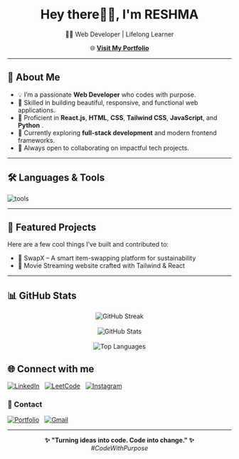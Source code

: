 <h1 align="center">Hey there🖐🏼, I'm RESHMA</h1>

<p align="center">
 👩‍💻 Web Developer | Lifelong Learner
</p>

<p align="center">
  🌐 <a href="https://reshmajprofile.netlify.app/" target="_blank" text-design=none><b>Visit My Portfolio</b></a> 
</p>

---

## 🦾 About Me

- 💡 I’m a passionate **Web Developer** who codes with purpose.
- 🔧 Skilled in building beautiful, responsive, and functional web applications.
- 💬 Proficient in **React.js**, **HTML**, **CSS**, **Tailwind CSS**, **JavaScript**, and **Python** .
- 🌱 Currently exploring **full-stack development** and modern frontend frameworks.
- 🤝 Always open to collaborating on impactful tech projects.

---


##  🛠️ Languages & Tools
<p align="left"> 
  <img src="https://skillicons.dev/icons?i=js,react,nodejs,tailwind,python,html,css,git,github,vscode" alt="tools" />
</p>

---

## 📌 Featured Projects

Here are a few cool things I’ve built and contributed to:
- 🧩 SwapX – A smart item-swapping platform for sustainability
- 🎯 Movie Streaming website crafted with Tailwind & React

---

## 📊 GitHub Stats

<p align="center">
  <img src="https://streak-stats.demolab.com/?user=reshmaaj&theme=tokyonight" alt="GitHub Streak" />
  <br><br>
  <img src="https://github-readme-stats.vercel.app/api?username=reshmaaj&show_icons=true&theme=tokyonight" alt="GitHub Stats" />
  <br><br>
  <img src="https://github-readme-stats.vercel.app/api/top-langs/?username=reshmaaj&layout=compact&theme=tokyonight" alt="Top Languages" />
</p>

## 🌐 Connect with me
[![LinkedIn](https://img.shields.io/badge/LinkedIn-0077B5?style=for-the-badge&logo=linkedin&logoColor=white)](https://www.linkedin.com/in/reshma-jesurajan1510/) &nbsp;
[![LeetCode](https://img.shields.io/badge/LeetCode-FFA116?style=for-the-badge&logo=leetcode&logoColor=white)](https://leetcode.com/u/reshmaJr/)  &nbsp;
[![Instagram](https://img.shields.io/badge/Instagram-E4405F?style=for-the-badge&logo=instagram&logoColor=white)](https://www.instagram.com/reshhmaajr/)  &nbsp;

### 💬 Contact
[![Portfolio](https://img.shields.io/badge/Portfolio-ff69b4?style=for-the-badge)](https://reshmajprofile.netlify.app/)  &nbsp;
[![Gmail](https://img.shields.io/badge/Gmail-D14836?style=for-the-badge&logo=gmail&logoColor=white)](mailto:reshhmaajr@gmail.com)  &nbsp;






---

<p align="center">
  <b>✨ "Turning ideas into code. Code into change." ✨</b><br>
  <i>#CodeWithPurpose</i>
</p>

